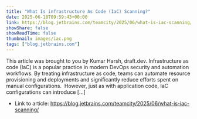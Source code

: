 ```yaml
---
title: "What Is infrastructure As Code (IaC) Scanning?"
date: 2025-06-18T09:59:43+00:00
link: https://blog.jetbrains.com/teamcity/2025/06/what-is-iac-scanning/
showShare: false
showReadTime: false
thumbnail: images/iac.png
tags: ["blog.jetbrains.com"]
---
```

This article was brought to you by Kumar Harsh, draft.dev. Infrastructure as code (IaC) is a popular practice in modern DevOps security and automation workflows. By treating infrastructure as code, teams can automate resource provisioning and deployments and significantly reduce efforts spent on manual configurations.  However, just as with application code, IaC configurations can introduce […]

- Link to article: https://blog.jetbrains.com/teamcity/2025/06/what-is-iac-scanning/